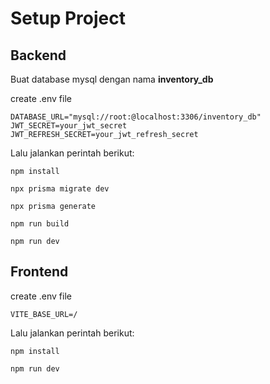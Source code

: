 # Setup Project

## Backend
Buat database mysql dengan nama **inventory_db**

create .env file
```
DATABASE_URL="mysql://root:@localhost:3306/inventory_db"
JWT_SECRET=your_jwt_secret
JWT_REFRESH_SECRET=your_jwt_refresh_secret
```

Lalu jalankan perintah berikut:
```
npm install

npx prisma migrate dev

npx prisma generate

npm run build

npm run dev

```

## Frontend
create .env file
```
VITE_BASE_URL=/
```

Lalu jalankan perintah berikut:

```
npm install

npm run dev
```
